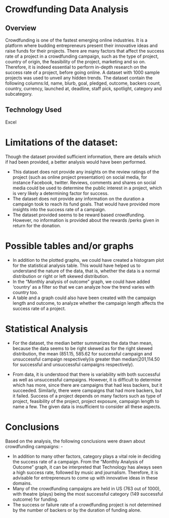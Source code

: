 # **Crowdfunding Data Analysis**

## **Overview**
Crowdfunding is one of the fastest emerging online industries. It is a platform where budding entrepreneurs present their innovative ideas and raise funds for their projects. There are many factors that affect the success rate of a project in a crowdfunding campaign, such as the type of project, country of origin, the feasibility of the project, marketing and so on. Therefore, it is indeed essential to perform in-depth research on the success rate of a project, before going online.
A dataset with 1000 sample projects was used to unveil any hidden trends. The dataset contain the following columns:Id, name, blurb, goal, pledged, outcome, backers count, country, currency, launched at, deadline, staff pick, spotlight, category and subcategory.

## **Technology Used**
Excel

# **Limitations of the dataset:**
Though the dataset provided sufficient information, there are details which if had been provided, a better analysis would have been performed.
* This dataset does not provide any insights on the review ratings of the project (such as online project presentation) on social media, for instance Facebook, twitter. Reviews, comments and shares on social media could be used to determine the public interest in a project, which is very likely a determining factor for success.
* The dataset does not provide any information on the duration a campaign took to reach its fund goals. That would have provided more insights into the success rate of a campaign. 
* The dataset provided seems to be reward based crowdfunding. However, no information is provided about the rewards /perks given in return for the donation.

# **Possible tables and/or graphs**
* In addition to the plotted graphs, we could have created a histogram plot for the statistical analysis table. This would have helped us to understand the nature of the data, that is, whether the data is a normal distribution or right or left skewed distribution.
* In the “Monthly analysis of outcome” graph, we could have added ‘country’ as a filter so that we can analyze how the trend varies with country too.
* A table and a graph could also have been created with the campaign length and outcome, to analyze whether the campaign length affects the success rate of a project.

# **Statistical Analysis**
* For the dataset, the median better summarizes the data than mean, because the data seems to be right skewed as for the right skewed distribution, the mean (851.15, 585.62 for successful campaign and unsuccessful campaign respectively)is greater than median(201,114.50 for successful and unsuccessful campaigns respectively). 

* From data, it is understood that there is variability with both successful as well as unsuccessful campaigns. However, it is difficult to determine which has more, since there are campaigns that had less backers, but it succeeded. Similarly, there were campaigns that had more backers, but it failed. Success of a project depends on many factors such as type of project, feasibility of the project, project exposure, campaign length to name a few. The given data is insufficient to consider all these aspects.   

# **Conclusions**
Based on the analysis, the following conclusions were drawn about crowdfunding campaigns: -
* In addition to many other factors, category plays a vital role in deciding the success rate of a campaign. From the “Monthly Analysis of Outcome” graph, it can be interpreted that Technology has always seen a high success rate, followed by music and journalism. Therefore, it is advisable for entrepreneurs to come up with innovative ideas in these domains.
* Many of the crowdfunding campaigns are held in US (763 out of 1000), with theatre (plays) being the most successful category (149 successful outcome) for funding.
* The success or failure rate of a crowdfunding project is not determined by the number of backers or by the duration of funding alone.



